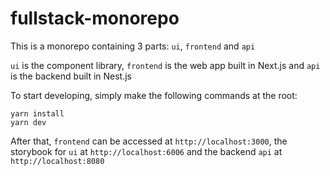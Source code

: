 # fullstack-monorepo

This is a monorepo containing 3 parts: `ui`, `frontend` and `api`

`ui` is the component library, `frontend` is the web app built in Next.js and `api` is the backend built in Nest.js

To start developing, simply make the following commands at the root:

```
yarn install
yarn dev
```

After that, `frontend` can be accessed at `http://localhost:3000`, the storybook for `ui` at `http://localhost:6006` and the backend `api` at `http://localhost:8080`
